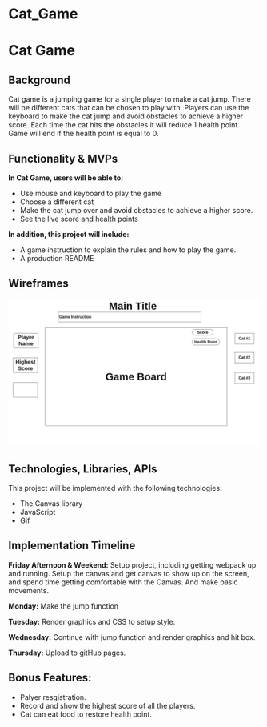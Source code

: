 # Cat_Game

# **Cat Game**

## **Background**

Cat game is a jumping game for a single player to make a cat jump. There will be different cats that can be chosen to play with. Players can use the keyboard to make the cat jump and avoid obstacles to achieve a higher score. Each time the cat hits the obstacles it will reduce 1 health point. Game will end if the health point is equal to 0.

## **Functionality & MVPs**

**In Cat Game, users will be able to:**

- Use mouse and keyboard to play the game
- Choose a different cat
- Make the cat jump over and avoid obstacles to achieve a higher score.
- See the live score and health points


**In addition, this project will include:**

- A game instruction to explain the rules and how to play the game.
- A production README

## **Wireframes**
![wireframe](./wireframe.png)


## **Technologies, Libraries, APIs**

​​This project will be implemented with the following technologies:
- The Canvas library
- JavaScript
- Gif

## **Implementation Timeline**

**Friday Afternoon & Weekend:** Setup project, including getting webpack up and running. Setup the canvas and get canvas to show up on the screen, and spend time getting comfortable with the Canvas. And make basic movements.

**Monday:** Make the jump function

**Tuesday:** Render graphics and CSS to setup style.

**Wednesday:** Continue with jump function and render graphics and hit box.

**Thursday:** Upload to gitHub pages.

## **Bonus Features:**

- Palyer resgistration.
- Record and show the highest score of all the players.
- Cat can eat food to restore health point.

